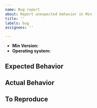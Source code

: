 ```yaml
---
name: Bug report
about: Report unexpected behavior in Min
title: ''
labels: bug
assignees: ''

---
```


* **Min Version:** 
* **Operating system:** 
<!-- e.g. "Windows 10", "macOS 10.14" -->

## Expected Behavior


## Actual Behavior


## To Reproduce
<!-- The steps you took that showed this problem -->
